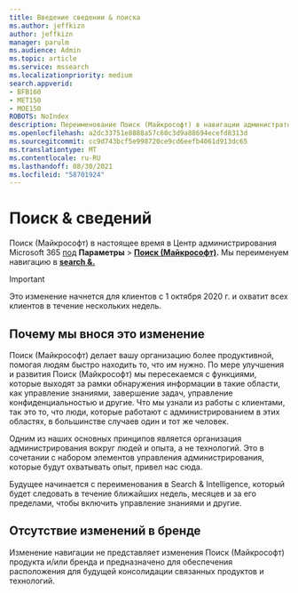 ```yaml
---
title: Введение сведении & поиска
ms.author: jeffkizn
author: jeffkizn
manager: parulm
ms.audience: Admin
ms.topic: article
ms.service: mssearch
ms.localizationpriority: medium
search.appverid:
- BFB160
- MET150
- MOE150
ROBOTS: NoIndex
description: Переименование Поиск (Майкрософт) в навигации администратора для поиска & сведении
ms.openlocfilehash: a2dc33751e8888a57c60c3d9a88694ecefd8313d
ms.sourcegitcommit: cc9d743bcf5e998720ce9cd6eefb4061d913dc65
ms.translationtype: MT
ms.contentlocale: ru-RU
ms.lasthandoff: 08/30/2021
ms.locfileid: "58701924"
---
```

# <a name="search--intelligence"></a>Поиск & сведений

Поиск (Майкрософт) в настоящее время в Центр администрирования Microsoft 365 [под](https://admin.microsoft.com) **Параметры**  >  **[Поиск (Майкрософт)](https://admin.microsoft.com/Adminportal/Home#/MicrosoftSearch).** Мы переименуем навигацию в **[search &.](https://admin.microsoft.com/Adminportal/Home#/MicrosoftSearch)**

> [!Important]
> Это изменение начнется для клиентов с 1 октября 2020 г. и охватит всех клиентов в течение нескольких недель.

## <a name="why-we-are-making-this-change"></a>Почему мы внося это изменение

Поиск (Майкрософт) делает вашу организацию более продуктивной, помогая людям быстро находить то, что им нужно. По мере улучшения и развития Поиск (Майкрософт) мы пересекаемся с функциями, которые выходят за рамки обнаружения информации в такие области, как управление знаниями, завершение задач, управление конфиденциальностью и другие.
Что мы узнали из работы с клиентами, так это то, что люди, которые работают с администрированием в этих областях, в большинстве случаев один и тот же человек.

Одним из наших основных принципов является организация администрирования вокруг людей и опыта, а не технологий. Это в сочетании с набором элементов управления администрирования, которые будут охватывать опыт, привел нас сюда.

Будущее начинается с переименования в Search & Intelligence, который будет следовать в течение ближайших недель, месяцев и за его пределами, чтобы включить управление знаниями и другие.

## <a name="no-change-in-the-brand"></a>Отсутствие изменений в бренде

Изменение навигации не представляет изменения Поиск (Майкрософт) продукта и/или бренда и предназначено для обеспечения расположения для будущей консолидации связанных продуктов и технологий.
